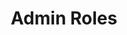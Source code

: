 ---
title: "Admin Roles"

description: ""

layout: V4LayoutAdmin

# talkToOurExpertLink: "https://go.certifyme.online/talk-with-expert"
sitemap.priority : 0

#G2 section
G2Title: Global Leader in Digital Certificates & Badge Management
ActionButtonAbovetext: Not sure about how to begin? Let us guide you in the right direction!
ActionButtonbelowtext1: Free 10 Credentials
ActionButtonbelowtext2: Exclusive Support

# testimonial section
TestimonialTitle: Our Happy Customers
---